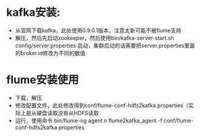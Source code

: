 # kafka安装:
- 从官网下载kafka，此处使用0.9.0.1版本，注意太新可能不被flume支持
- 解压，然后先启动zookeeper，然后使用bin/kafka-server-start.sh config/server.properties 启动，集群启动的话需要把server.properties里面的broker.id修改为不同的数值

# flume安装使用
- 下载，解压
- 修改配置文件，此处修改得到conf/flume-conf-hdfs2kafka.properties（实际上是从硬盘读取没有从HDFS读取
- 运行，使用命令 bin/flume-ng agent n flume2kafka_agent -f conf/flume-conf-hdfs2kafka.properties